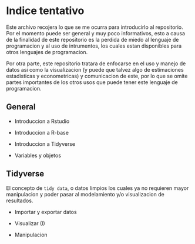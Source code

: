 Indice tentativo
================

Este archivo recojera lo que se me ocurra para introducirlo al
repositorio. Por el momento puede ser general y muy poco informativos,
esto a causa de la finalidad de este repositorio es la perdida de miedo
al lenguaje de programacion y al uso de intrumentos, los cuales estan
disponibles para otros lenguajes de programacion.

Por otra parte, este repositorio tratara de enfocarse en el uso y manejo
de datos asi como la visualizacion (y puede que talvez algo de
estimaciones estadisticas y econometricas) y comunicacion de este, por
lo que se omite partes importantes de los otros usos que puede tener
este lenguaje de programacion.

General
-------

-   Introduccion a Rstudio

-   Introduccion a R-base

-   Introduccion a Tidyverse

-   Variables y objetos

Tidyverse
---------

El concepto de `tidy data`, o datos limpios los cuales ya no requieren
mayor manipulacion y poder pasar al modelamiento y/o visualizacion de
resultados.

-   Importar y exportar datos

-   Visualizar (I)

-   Manipulacion
